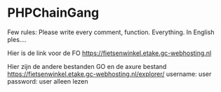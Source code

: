 # PHPChainGang

Few rules:
Please write every comment, function. Everything. In English ples....

Hier is de link voor de FO
https://fietsenwinkel.etake.gc-webhosting.nl


Hier zijn de andere bestanden GO en de axure bestand
https://fietsenwinkel.etake.gc-webhosting.nl/explorer/
username: user
password: user
alleen lezen
